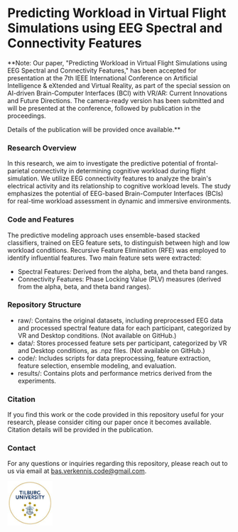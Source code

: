 # Predicting Workload in Virtual Flight Simulations using EEG Spectral and Connectivity Features

**Note: Our paper, "Predicting Workload in Virtual Flight Simulations using EEG Spectral and Connectivity Features," has been accepted for presentation at the 7th IEEE International Conference on Artificial Intelligence & eXtended and Virtual Reality, as part of the special session on AI-driven Brain-Computer Interfaces (BCI) with VR/AR: Current Innovations and Future Directions. The camera-ready version has been submitted and will be presented at the conference, followed by publication in the proceedings.

Details of the publication will be provided once available.**

### Research Overview
In this research, we aim to investigate the predictive potential of frontal-parietal connectivity in determining cognitive workload during flight simulation. We utilize EEG connectivity features to analyze the brain's electrical activity and its relationship to cognitive workload levels. The study emphasizes the potential of EEG-based Brain-Computer Interfaces (BCIs) for real-time workload assessment in dynamic and immersive environments.

### Code and Features
The predictive modeling approach uses ensemble-based stacked classifiers, trained on EEG feature sets, to distinguish between high and low workload conditions. Recursive Feature Elimination (RFE) was employed to identify influential features. Two main feature sets were extracted:

- Spectral Features: Derived from the alpha, beta, and theta band ranges.
- Connectivity Features: Phase Locking Value (PLV) measures (derived from the alpha, beta, and theta band ranges).

### Repository Structure
- raw/: Contains the original datasets, including preprocessed EEG data and processed spectral feature data for each participant, categorized by VR and Desktop conditions. (Not available on GitHub.)
- data/: Stores processed feature sets per participant, categorized by VR and Desktop conditions, as .npz files. (Not available on GitHub.)
- code/: Includes scripts for data preprocessing, feature extraction, feature selection, ensemble modeling, and evaluation.
- results/: Contains plots and performance metrics derived from the experiments.

### Citation
If you find this work or the code provided in this repository useful for your research, please consider citing our paper once it becomes available. Citation details will be provided in the publication.

### Contact
For any questions or inquiries regarding this repository, please reach out to us via email at bas.verkennis.code@gmail.com.

<img src="https://github.com/basverkennis/Flight-Sim-Cognitive-Workload-EEG-Prediction/blob/main/logo.jpeg" alt="Tilburg University Logo" width="20%" padding="5%">

